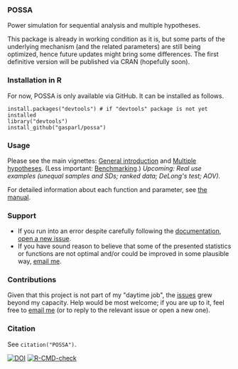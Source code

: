 ### POSSA

Power simulation for sequential analysis and multiple hypotheses.

This package is already in working condition as it is, but some parts of the underlying mechanism (and the related parameters) are still being optimized, hence future updates might bring some differences. The first definitive version will be published via CRAN (hopefully soon).

### Installation in R

For now, POSSA is only available via GitHub. It can be installed as follows.

```
install.packages("devtools") # if "devtools" package is not yet installed
library("devtools")
install_github("gasparl/possa")
```

### Usage

Please see the main vignettes: [General introduction](https://gasparl.github.io/possa/vignettes/intro.html "POSSA: Introduction") and
[Multiple hypotheses](https://gasparl.github.io/possa/vignettes/multiple_hypotheses.html "POSSA: Multiple hypotheses"). (Less important: [Benchmarking](https://gasparl.github.io/possa/vignettes/benchmarking.html "POSSA: Benchmarking").) _Upcoming: Real use examples (unequal samples and SDs; ranked data; DeLong's test; AOV)._

For detailed information about each function and parameter, see [the manual](https://github.com/gasparl/possa/blob/master/POSSA.pdf "POSSA manual").

### Support

* If you run into an error despite carefully following the [documentation](https://github.com/gasparl/possa/blob/master/POSSA.pdf "POSSA.pdf"), [open a new issue](https://github.com/gasparl/possa/issues "Issues").
* If you have sound reason to believe that some of the presented statistics or functions are not optimal and/or could be improved in some plausible way, [email me](mailto:lkcsgaspar@gmail.com).

### Contributions

Given that this project is not part of my "daytime job", the [issues](https://github.com/gasparl/possa/issues "Issues") grew beyond my capacity. Help would be most welcome; if you are up to it, feel free to [email me](mailto:lkcsgaspar@gmail.com) (or to reply to the relevant issue or open a new one).

### Citation

See `citation("POSSA")`.

[![DOI](https://zenodo.org/badge/DOI/10.5281/zenodo.6523855.svg)](https://doi.org/10.5281/zenodo.6523855) [![R-CMD-check](https://github.com/gasparl/possa/workflows/R-CMD-check/badge.svg)](https://github.com/gasparl/possa/actions)
